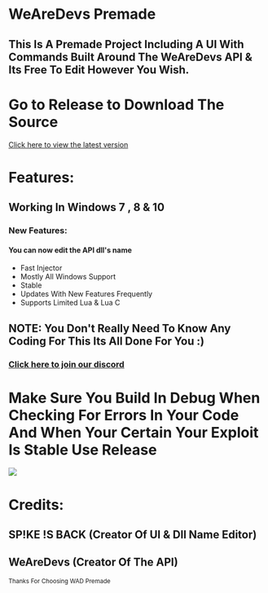 # WeAreDevs Premade
## This Is A Premade Project Including A UI With Commands Built Around The WeAreDevs API & Its Free To Edit However You Wish.


# Go to Release to Download The Source
[Click here to view the latest version](https://github.com/SPIKEISBACK/WRDPremade/releases/latest)


# Features:

## Working In Windows 7 , 8 & 10

### New Features:

#### You can now edit the API dll's name

* Fast Injector
* Mostly All Windows Support
* Stable
* Updates With New Features Frequently
* Supports Limited Lua & Lua C

## NOTE: You Don't Really Need To Know Any Coding For This Its All Done For You :)
### [Click here to join our discord](https://discord.gg/gKjfxJq)

# Make Sure You Build In Debug When Checking For Errors In Your Code And When Your Certain Your Exploit Is Stable Use Release

![](https://i.imgur.com/rAER3e5.png)

# Credits:
## SP!KE !S BACK (Creator Of UI & Dll Name Editor)
## WeAreDevs (Creator Of The API)

<sub>Thanks For Choosing WAD Premade</sub>
